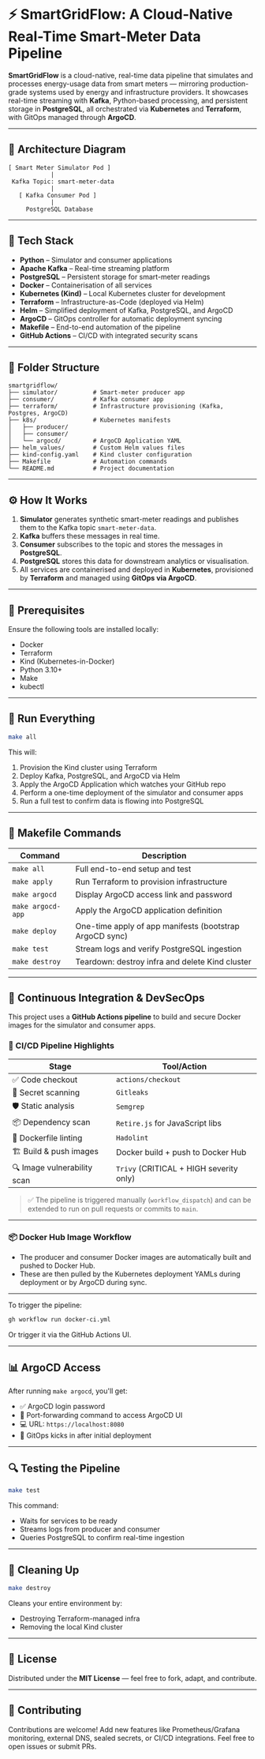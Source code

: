 
# ⚡ SmartGridFlow: A Cloud-Native Real-Time Smart-Meter Data Pipeline

**SmartGridFlow** is a cloud-native, real-time data pipeline that simulates and processes energy-usage data from smart meters — mirroring production-grade systems used by energy and infrastructure providers. It showcases real-time streaming with **Kafka**, Python-based processing, and persistent storage in **PostgreSQL**, all orchestrated via **Kubernetes** and **Terraform**, with GitOps managed through **ArgoCD**.

---

## 📐 Architecture Diagram

```
[ Smart Meter Simulator Pod ]
            |
 Kafka Topic: smart-meter-data
            |
   [ Kafka Consumer Pod ]
            |
     PostgreSQL Database
```

---

## 🚀 Tech Stack

- **Python** – Simulator and consumer applications  
- **Apache Kafka** – Real-time streaming platform  
- **PostgreSQL** – Persistent storage for smart-meter readings  
- **Docker** – Containerisation of all services  
- **Kubernetes (Kind)** – Local Kubernetes cluster for development  
- **Terraform** – Infrastructure-as-Code (deployed via Helm)  
- **Helm** – Simplified deployment of Kafka, PostgreSQL, and ArgoCD  
- **ArgoCD** – GitOps controller for automatic deployment syncing  
- **Makefile** – End-to-end automation of the pipeline  
- **GitHub Actions** – CI/CD with integrated security scans

---

## 📁 Folder Structure

```
smartgridflow/
├── simulator/          # Smart-meter producer app
├── consumer/           # Kafka consumer app
├── terraform/          # Infrastructure provisioning (Kafka, Postgres, ArgoCD)
├── k8s/                # Kubernetes manifests
│   ├── producer/
│   ├── consumer/
│   └── argocd/         # ArgoCD Application YAML
├── helm_values/        # Custom Helm values files
├── kind-config.yaml    # Kind cluster configuration
├── Makefile            # Automation commands
└── README.md           # Project documentation
```

---

## ⚙️ How It Works

1. **Simulator** generates synthetic smart-meter readings and publishes them to the Kafka topic `smart-meter-data`.  
2. **Kafka** buffers these messages in real time.  
3. **Consumer** subscribes to the topic and stores the messages in **PostgreSQL**.  
4. **PostgreSQL** stores this data for downstream analytics or visualisation.  
5. All services are containerised and deployed in **Kubernetes**, provisioned by **Terraform** and managed using **GitOps via ArgoCD**.  

---

## 🔧 Prerequisites

Ensure the following tools are installed locally:

- Docker  
- Terraform  
- Kind (Kubernetes-in-Docker)  
- Python 3.10+  
- Make  
- kubectl  

---

## 🚀 Run Everything

```bash
make all
```

This will:

1. Provision the Kind cluster using Terraform  
2. Deploy Kafka, PostgreSQL, and ArgoCD via Helm  
3. Apply the ArgoCD Application which watches your GitHub repo  
4. Perform a one-time deployment of the simulator and consumer apps  
5. Run a full test to confirm data is flowing into PostgreSQL  

---

## 🧪 Makefile Commands

| Command           | Description                                                           |
|------------------|-----------------------------------------------------------------------|
| `make all`       | Full end-to-end setup and test                                        |
| `make apply`     | Run Terraform to provision infrastructure                             |
| `make argocd`    | Display ArgoCD access link and password                               |
| `make argocd-app`| Apply the ArgoCD application definition                               |
| `make deploy`    | One-time apply of app manifests (bootstrap ArgoCD sync)               |
| `make test`      | Stream logs and verify PostgreSQL ingestion                           |
| `make destroy`   | Teardown: destroy infra and delete Kind cluster                       |

---

## 🔁 Continuous Integration & DevSecOps

This project uses a **GitHub Actions pipeline** to build and secure Docker images for the simulator and consumer apps.

### 🔧 CI/CD Pipeline Highlights

| Stage                     | Tool/Action                                |
|--------------------------|--------------------------------------------|
| ✅ Code checkout          | `actions/checkout`                         |
| 🔐 Secret scanning        | `Gitleaks`                                 |
| 🛡️ Static analysis        | `Semgrep`                                  |
| 📦 Dependency scan        | `Retire.js` for JavaScript libs            |
| 🧪 Dockerfile linting     | `Hadolint`                                 |
| 🏗️ Build & push images    | Docker build + push to Docker Hub         |
| 🔍 Image vulnerability scan | `Trivy` (CRITICAL + HIGH severity only)   |

> ✅ The pipeline is triggered manually (`workflow_dispatch`) and can be extended to run on pull requests or commits to `main`.

---

### 📦 Docker Hub Image Workflow

- The producer and consumer Docker images are automatically built and pushed to Docker Hub.
- These are then pulled by the Kubernetes deployment YAMLs during deployment or by ArgoCD during sync.

---

To trigger the pipeline:

```bash
gh workflow run docker-ci.yml
```

Or trigger it via the GitHub Actions UI.

---

## 📊 ArgoCD Access

After running `make argocd`, you'll get:

- ✅ ArgoCD login password
- 🔗 Port-forwarding command to access ArgoCD UI
- 💻 URL: `https://localhost:8080`
- 📌 GitOps kicks in after initial deployment

---

## 🔍 Testing the Pipeline

```bash
make test
```

This command:

- Waits for services to be ready  
- Streams logs from producer and consumer  
- Queries PostgreSQL to confirm real-time ingestion  

---

## 🧼 Cleaning Up

```bash
make destroy
```

Cleans your entire environment by:

- Destroying Terraform-managed infra  
- Removing the local Kind cluster  

---

## 📄 License

Distributed under the **MIT License** — feel free to fork, adapt, and contribute.

---

## 🤝 Contributing

Contributions are welcome! Add new features like Prometheus/Grafana monitoring, external DNS, sealed secrets, or CI/CD integrations. Feel free to open issues or submit PRs.
